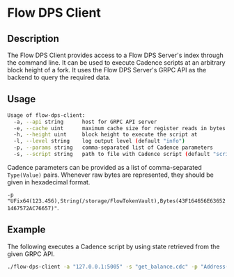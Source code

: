 # Flow DPS Client

## Description

The Flow DPS Client provides access to a Flow DPS Server's index through the command line. 
It can be used to execute Cadence scripts at an arbitrary block height of a fork.
It uses the Flow DPS Server's GRPC API as the backend to query the required data.

## Usage

```sh
Usage of flow-dps-client:
  -a, --api string      host for GRPC API server
  -e, --cache uint      maximum cache size for register reads in bytes (default 1000000000)
  -h, --height uint     block height to execute the script at
  -l, --level string    log output level (default "info")
  -p, --params string   comma-separated list of Cadence parameters
  -s, --script string   path to file with Cadence script (default "script.cdc")
```

Cadence parameters can be provided as a list of comma-separated `Type(Value)` pairs.
Whenever raw bytes are represented, they should be given in hexadecimal format.

`-p "UFix64(123.456),String(/storage/FlowTokenVault),Bytes(43F164656E636521467572AC76657)"`.

## Example

The following executes a Cadence script by using state retrieved from the given GRPC API.

```sh
./flow-dps-client -a "127.0.0.1:5005" -s "get_balance.cdc" -p "Address(436164656E636521)"
```